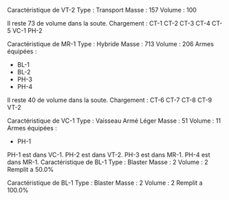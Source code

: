 Caractéristique de VT-2
Type : Transport
Masse : 157
Volume : 100

Il reste 73 de volume dans la soute.
Chargement :
CT-1
CT-2
CT-3
CT-4
CT-5
VC-1
PH-2


Caractéristique de MR-1
Type : Hybride
Masse : 713
Volume : 206
Armes équipées :
 - BL-1
 - BL-2
 - PH-3
 - PH-4

Il reste 40 de volume dans la soute.
Chargement :
CT-6
CT-7
CT-8
CT-9
VT-2


Caractéristique de VC-1
Type : Vaisseau Armé Léger
Masse : 51
Volume : 11
Armes équipées :
 - PH-1

PH-1 est dans VC-1.
PH-2 est dans VT-2.
PH-3 est dans MR-1.
PH-4 est dans MR-1.
Caractéristique de BL-1
Type : Blaster
Masse : 2
Volume : 2
Remplit a 50.0%

Caractéristique de BL-1
Type : Blaster
Masse : 2
Volume : 2
Remplit a 100.0%


